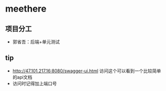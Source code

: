 # meethere

## 项目分工

- 郭省吾：后端+单元测试

## tip

- http://47.101.217.16:8080/swagger-ui.html 访问这个可以看到一个比较简单的api文档
- 访问时记得加上端口号